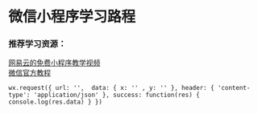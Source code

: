  
# 微信小程序学习路程
### 推荐学习资源：
[网易云的免费小程序教学视频](http://study.163.com/course/courseMain.htm?courseId=1003283028)  
[微信官方教程](https://mp.weixin.qq.com/debug/wxadoc/dev/component/label.html)

 `wx.request({
  url: '', 
  data: {
     x: '' ,
     y: ''
  },
  header: {
      'content-type': 'application/json'
  },
  success: function(res) {
    console.log(res.data)
  }
})`

